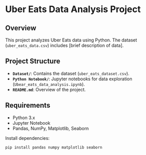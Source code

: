 # Uber Eats Data Analysis Project

## Overview
This project analyzes Uber Eats data using Python. The dataset (`uber_eats_data.csv`) includes [brief description of data].

## Project Structure
- **`Dataset/`**: Contains the dataset (`uber_eats_dataset.csv`).
- **`Python Notebook/`**: Jupyter notebooks for data exploration (`Ubear_eats_data_analysis.ipynb`).
- **`README.md`**: Overview of the project.

## Requirements
- Python 3.x
- Jupyter Notebook
- Pandas, NumPy, Matplotlib, Seaborn

Install dependencies:
```bash
pip install pandas numpy matplotlib seaborn




